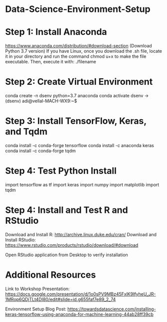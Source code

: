 # Data-Science-Environment-Setup


# Step 1: Install Anaconda
https://www.anaconda.com/distribution/#download-section (Download Python 3.7 version)
If you have Linux, once you download the .sh file, locate it in your directory and run the command chmod u+x to make the file executable. Then, execute it with: ./filename

# Step 2: Create Virtual Environment
conda create -n dsenv python=3.7 anaconda
conda activate dsenv → (dsenv) adi@vellal-MACH-WX9:~$

# Step 3: Install TensorFlow, Keras, and Tqdm
conda install -c conda-forge tensorflow
conda install -c anaconda keras 
conda install -c conda-forge tqdm

# Step 4: Test Python Install
import tensorflow as tf
import keras
import numpy
import matplotlib
import tqdm

# Step 4: Install and Test R and RStudio
Download and Install R: http://archive.linux.duke.edu/cran/
Download and Install RStudio: https://www.rstudio.com/products/rstudio/download/#download

Open RStudio application from Desktop to verify installation



# Additional Resources
Link to Workshop Presentation: 
https://docs.google.com/presentation/d/1o0sPV9MBz45FxlK9IfyheU_JR-1MRop6QDjTLt4DI80/edit#slide=id.g655faf7e89_2_74

Environment Setup Blog Post:
https://towardsdatascience.com/installing-keras-tensorflow-using-anaconda-for-machine-learning-44ab28ff39cb
